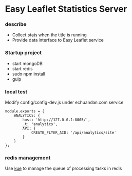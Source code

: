 # Easy Leaflet Statistics Server

### describe

- Collect stats when the title is running
- Provide data interface to Easy Leaflet service

### Startup project

- start mongoDB
- start redis
- sudo npm install
- gulp

### local test

Modify config/config-dev.js under echuandan.com service

```
module.exports = {
	ANALYTICS: {
		host: 'http://127.0.0.1:8005/',
		_t: 'analytics',
		API: {
			CREATE_FLYER_AID: '/api/analytics/site'
		}
	}
};
```

### redis management

Use [kue](https://github.com/Automattic/kue) to manage the queue of processing tasks in redis
